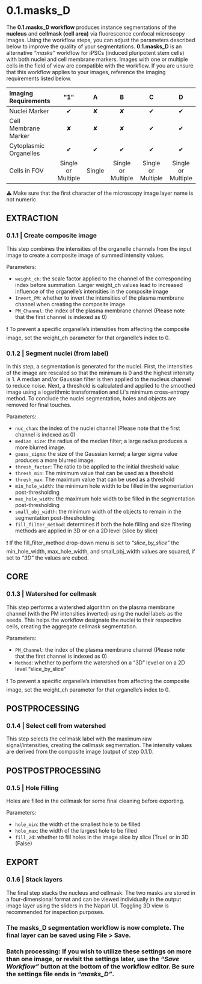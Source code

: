 # 0.1.masks_D

The **0.1.masks_D workflow** produces instance segmentations of the **nucleus** and **cellmask (cell area)** via fluorescence confocal microscopy images. Using the workflow steps, you can adjust the parameters described below to improve the quality of your segmentations. **0.1.masks_D** is an alternative *“masks”* workflow for iPSCs (induced pluripotent stem cells) with both nuclei and cell membrane markers. Images with one or multiple cells in the field of view are compatible with the workflow. If you are unsure that this workflow applies to your images, reference the imaging requirements listed below.

| **Imaging Requirements**               |   "1"    |    A     |    B     |    C     |    D     |
| :------------------------------------- | :------: | :------: | :------: | :------: | :------: |
| Nuclei Marker                          |   ✔     |   ✘      |   ✘      |   ✔     |   ✔      |
| Cell Membrane Marker                   |   ✘     |   ✘      |   ✘      |   ✔     |   ✔      |
| Cytoplasmic Organelles                 |   ✔     |   ✔      |   ✔      |   ✔     |   ✔      |
| Cells in FOV                           | Single or Multiple | Single   | Single or Multiple |Single or Multiple |Single or Multiple |

⚠️ Make sure that the first character of the microscopy image layer name is not numeric

## EXTRACTION


### **0.1.1 | Create composite image**

This step combines the intensities of the organelle channels from the input image to create a composite image of summed intensity values.

Parameters:

-	`weight_ch`: the scale factor applied to the channel of the corresponding index before summation. Larger weight_ch values lead to increased influence of the organelle’s intensities in the composite image
-	`Invert_PM`: whether to invert the intensities of the plasma membrane channel when creating the composite image
-	`PM_Channel`: the index of the plasma membrane channel (Please note that the first channel is indexed as 0)

❗ To prevent a specific organelle’s intensities from affecting the composite image, set the weight_ch parameter for that organelle’s index to 0.

### **0.1.2 | Segment nuclei (from label)**

In this step, a segmentation is generated for the nuclei. First, the intensities of the image are rescaled so that the minimum is 0 and the highest intensity is 1. A median and/or Gaussian filter is then applied to the nucleus channel to reduce noise. Next, a threshold is calculated and applied to the smoothed image using a logarithmic transformation and Li's minimum cross-entropy method. To conclude the nuclei segmentation, holes and objects are removed for final touches.

Parameters:

-	`nuc_chan`: the index of the nuclei channel (Please note that the first channel is indexed as 0)
-	`median_size`: the radius of the median filter; a large radius produces a more blurred image.
-	`gauss_sigma`:  the size of the Gaussian kernel; a larger sigma value produces a more blurred image.
-	`thresh_factor`: The ratio to be applied to the initial threshold value
-	`thresh_min`: The minimum value that can be used as a threshold
-	`thresh_max`: The maximum value that can be used as a threshold
-	`min_hole_width`: the minimum hole width to be filled in the segmentation post-thresholding
-	`max_hole_width`: the maximum hole width to be filled in the segmentation post-thresholding
-	`small_obj_width`: the minimum width of the objects to remain in the segmentation post-thresholding
-	`fill_filter_method`: determines if both the hole filling and size filtering methods are applied in 3D or on a 2D level (slice by slice)

❗ If the fill_filter_method drop-down menu is set to *“slice_by_slice”* the min_hole_width, max_hole_width, and small_obj_width values are squared, if set to *“3D”* the values are cubed.

## CORE


### **0.1.3 | Watershed for cellmask**

This step performs a watershed algorithm on the plasma membrane channel (with the PM intensities inverted) using the nuclei labels as the seeds. This helps the workflow designate the nuclei to their respective cells, creating the aggregate cellmask segmentation.

Parameters:

-	`PM_Channel`: the index of the plasma membrane channel (Please note that the first channel is indexed as 0)
-	`Method`: whether to perform the watershed on a “3D” level or on a 2D level “slice_by_slice”

❗ To prevent a specific organelle’s intensities from affecting the composite image, set the weight_ch parameter for that organelle’s index to 0.

## POSTPROCESSING


### **0.1.4 | Select cell from watershed**

This step selects the cellmask label with the maximum raw signal/intensities, creating the cellmask segmentation. The intensity values are derived from the composite image (output of step 0.1.1).

## POSTPOSTPROCESSING


### **0.1.5 | Hole Filling**

Holes are filled in the cellmask for some final cleaning before exporting.

Parameters:

-	`hole_min`: the width of the smallest hole to be filled
-	`hole_max`: the width of the largest hole to be filled
-	`fill_2d`: whether to fill holes in the image slice by slice (True) or in 3D (False)

## EXPORT


### **0.1.6 | Stack layers**

The final step stacks the nucleus and cellmask. The two masks are stored in a four-dimensional format and can be viewed individually in the output image layer using the sliders in the Napari UI. Toggling 3D view is recommended for inspection purposes.

### The masks_D segmentation workflow is now complete. The final layer can be saved using File > Save.

### Batch processing: If you wish to utilize these settings on more than one image, or revisit the settings later, use the *“Save Workflow”* button at the bottom of the workflow editor. Be sure the settings file ends in *“masks_D”*.

